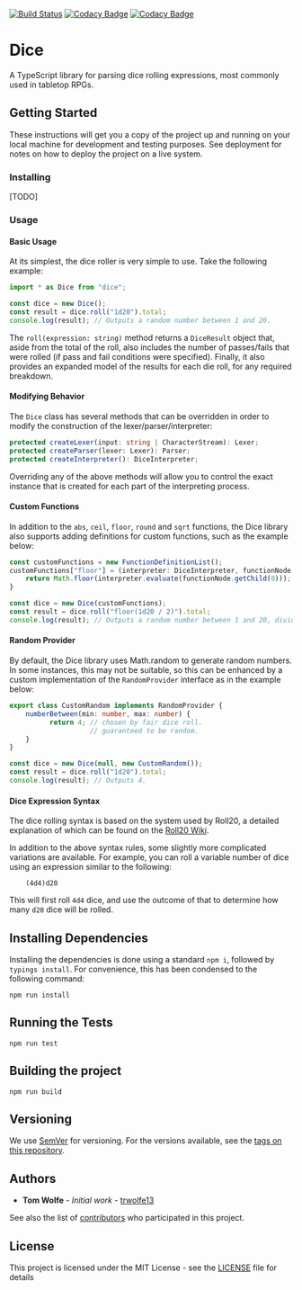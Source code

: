[![Build Status](https://travis-ci.org/trwolfe13/dice.svg?branch=master)](https://travis-ci.org/trwolfe13/dice) [![Codacy Badge](https://api.codacy.com/project/badge/Grade/716da84c753b474e8d84ddf6cf00de4b)](https://www.codacy.com/app/trwolfe13/dice?utm_source=github.com&amp;utm_medium=referral&amp;utm_content=trwolfe13/dice&amp;utm_campaign=Badge_Grade) [![Codacy Badge](https://api.codacy.com/project/badge/Coverage/716da84c753b474e8d84ddf6cf00de4b)](https://www.codacy.com/app/trwolfe13/dice?utm_source=github.com&utm_medium=referral&utm_content=trwolfe13/dice&utm_campaign=Badge_Coverage)

# Dice

A TypeScript library for parsing dice rolling expressions, most commonly used in tabletop RPGs.

## Getting Started

These instructions will get you a copy of the project up and running on your local machine for development and testing purposes. See deployment for notes on how to deploy the project on a live system.

### Installing

[TODO]

### Usage

#### Basic Usage

At its simplest, the dice roller is very simple to use. Take the following example:

```typescript
import * as Dice from "dice";

const dice = new Dice();
const result = dice.roll("1d20").total;
console.log(result); // Outputs a random number between 1 and 20.
```

The ```roll(expression: string)``` method  returns a ```DiceResult``` object that, aside from the total of the roll, also includes the number of passes/fails that were rolled (if pass and fail conditions were specified). Finally, it also provides an expanded model of the results for each die roll, for any required breakdown.

#### Modifying Behavior

The ```Dice``` class has several methods that can be overridden in order to modify the construction of the lexer/parser/interpreter:

```typescript
protected createLexer(input: string | CharacterStream): Lexer;
protected createParser(lexer: Lexer): Parser;
protected createInterpreter(): DiceInterpreter;
```

Overriding any of the above methods will allow you to control the exact instance that is created for each part of the interpreting process.

#### Custom Functions

In addition to the ```abs```, ```ceil```, ```floor```, ```round``` and ```sqrt``` functions, the Dice library also supports adding definitions for custom functions, such as the example below:

```typescript
const customFunctions = new FunctionDefinitionList();
customFunctions["floor"] = (interpreter: DiceInterpreter, functionNode: ExpressionNode): number => {
    return Math.floor(interpreter.evaluate(functionNode.getChild(0)));
}

const dice = new Dice(customFunctions);
const result = dice.roll("floor(1d20 / 2)").total;
console.log(result); // Outputs a random number between 1 and 20, divided by 20 then rounded down.
```

#### Random Provider

By default, the Dice library uses Math.random to generate random numbers. In some instances, this may not be suitable, so this can be enhanced by a custom implementation of the ```RandomProvider``` interface as in the example below:

```typescript
export class CustomRandom implements RandomProvider {
    numberBetween(min: number, max: number) {
          return 4; // chosen by fair dice roll.
                    // guaranteed to be random.
    }
}

const dice = new Dice(null, new CustomRandom());
const result = dice.roll("1d20").total;
console.log(result); // Outputs 4.
```

#### Dice Expression Syntax

The dice rolling syntax is based on the system used by Roll20, a detailed explanation of which can be found on the [Roll20 Wiki](https://wiki.roll20.net/Dice_Reference#Roll20_Dice_Specification).

In addition to the above syntax rules, some slightly more complicated variations are available. For example, you can roll a variable number of dice using an expression similar to the following:

```
    (4d4)d20
```

This will first roll ```4d4``` dice, and use the outcome of that to determine how many ```d20``` dice will be rolled.

## Installing Dependencies

Installing the dependencies is done using a standard ```npm i```, followed by ```typings install```. For convenience, this has been condensed to the following command:

```
npm run install
```

## Running the Tests

```
npm run test
```

## Building the project

```
npm run build
```

## Versioning

We use [SemVer](http://semver.org/) for versioning. For the versions available, see the [tags on this repository](https://github.com/trwolfe13/dice/tags). 

## Authors

* **Tom Wolfe** - *Initial work* - [trwolfe13](https://github.com/trwolfe13)

See also the list of [contributors](https://github.com/trwolfe13/dice/contributors) who participated in this project.

## License

This project is licensed under the MIT License - see the [LICENSE](LICENSE) file for details